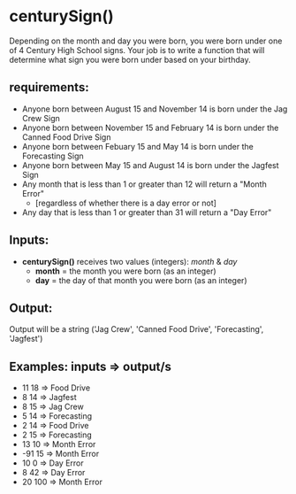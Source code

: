 # centurySign()
Depending on the month and day you were born, you were born under one of 4 Century High School signs. Your job is to write a function that will determine what sign you were born under based on your birthday.


**requirements:**
----------
* Anyone born between August 15 and November 14 is born under the Jag Crew Sign
* Anyone born between November 15 and February 14 is born under the Canned Food Drive Sign
* Anyone born between Febuary 15 and May 14 is born under the Forecasting Sign
* Anyone born between May 15 and August 14 is born under the Jagfest Sign
* Any month that is less than 1 or greater than 12 will return a "Month Error"
  * [regardless of whether there is a day error or not]
* Any day that is less than 1 or greater than 31 will return a "Day Error"

**Inputs:**
----------
* **centurySign()** receives two values (integers): *month* & *day*
  * **month** = the month you were born (as an integer)
  * **day** = the day of that month you were born (as an integer)

**Output:**
------------
Output will be a string ('Jag Crew', 'Canned Food Drive', 'Forecasting', 'Jagfest')

**Examples:**
inputs => output/s
--------------------------------
* 11 18 => Food Drive
* 8 14 => Jagfest
* 8 15 => Jag Crew
* 5 14 => Forecasting
* 2 14 => Food Drive
* 2 15 => Forecasting
* 13 10 => Month Error
* -91 15 => Month Error
* 10 0 => Day Error
* 8 42 => Day Error
* 20 100 => Month Error
